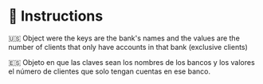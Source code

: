 # 📝 Instructions

 🇺🇸 Object were the keys are the bank's names and the values are the number of clients that only have accounts in that bank (exclusive clients)

 🇪🇸 Objeto en que las claves sean los nombres de los bancos y los valores el número de clientes que solo tengan cuentas en ese banco.
